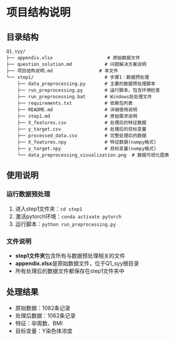 # 项目结构说明

## 目录结构

```
Q1_syy/
├── appendix.xlsx                    # 原始数据文件
├── question_solution.md            # 问题解决方案说明
├── 项目结构说明.md                 # 本文件
└── step1/                          # 步骤1：数据预处理
    ├── data_preprocessing.py       # 主要的数据预处理脚本
    ├── run_preprocessing.py        # 运行脚本，包含环境检查
    ├── run_preprocessing.bat       # Windows批处理文件
    ├── requirements.txt            # 依赖包列表
    ├── README.md                   # 详细使用说明
    ├── step1.md                    # 原始需求说明
    ├── X_features.csv              # 处理后的特征数据
    ├── y_target.csv                # 处理后的目标变量
    ├── processed_data.csv          # 完整处理后的数据
    ├── X_features.npy              # 特征数据(numpy格式)
    ├── y_target.npy                # 目标变量(numpy格式)
    └── data_preprocessing_visualization.png  # 数据可视化图表
```

## 使用说明

### 运行数据预处理
1. 进入step1文件夹：`cd step1`
2. 激活pytorch环境：`conda activate pytorch`
3. 运行脚本：`python run_preprocessing.py`

### 文件说明
- **step1文件夹**包含所有与数据预处理相关的文件
- **appendix.xlsx**是原始数据文件，位于Q1_syy根目录
- 所有处理后的数据文件都保存在step1文件夹中

## 处理结果
- 原始数据：1082条记录
- 处理后数据：1062条记录
- 特征：孕周数、BMI
- 目标变量：Y染色体浓度
